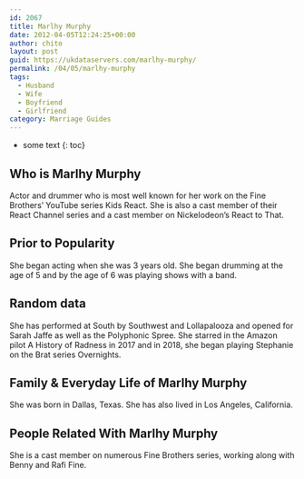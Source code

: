 ```yaml
---
id: 2067
title: Marlhy Murphy
date: 2012-04-05T12:24:25+00:00
author: chito
layout: post
guid: https://ukdataservers.com/marlhy-murphy/
permalink: /04/05/marlhy-murphy
tags:
  - Husband
  - Wife
  - Boyfriend
  - Girlfriend
category: Marriage Guides
---
```


* some text
{: toc}
          
          
## Who is  Marlhy Murphy
                  
                  
                  
Actor and drummer who is most well known for her work on the Fine Brothers&#8217; YouTube series Kids React. She is also a cast member of their React Channel series and a cast member on Nickelodeon&#8217;s React to That. 
                  
                
                
                
## Prior to Popularity 
                  
                  
                  
She began acting when she was 3 years old. She began drumming at the age of 5 and by the age of 6 was playing shows with a band.
                  
                
                
                
## Random data 
                  
                  
                  
She has performed at South by Southwest and Lollapalooza and opened for Sarah Jaffe as well as the Polyphonic Spree. She starred in the Amazon pilot A History of Radness in 2017 and in 2018, she began playing Stephanie on the Brat series Overnights. 
                  
                
                
                
## Family & Everyday Life of Marlhy Murphy
                  
                  
                  
She was born in Dallas, Texas. She has also lived in Los Angeles, California. 
                  
                
                
                
## People Related With  Marlhy Murphy
                  
                  
                  
She is a cast member on numerous Fine Brothers series, working along with Benny and Rafi Fine.
                  
                
              
            
          
          
          
    
    
  
